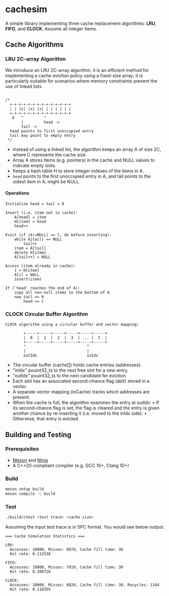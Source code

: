 # cachesim

A simple library implementing three cache replacement algorithms: **LRU**, **FIFO**, and **CLOCK**. Assume all integer items.

## Cache Algorithms

### LRU 2C-array Algorithm
We introduce an LRU 2C-array algorithm; it is an efficient method for implementing a cache eviction policy using a fixed-size array; it is particularly suitable for scenarios where memory constraints prevent the use of linked lists.
```

/*
  +-+-+-+-+-+-+-+-+-+-+-+-+-+
  | | |x| |x| |x| | | | | | |
  +-+-+-+-+-+-+-+-+-+-+-+-+-+
   0   ^         ^
	   |         head ->
	   tail ->
  head points to first unoccupied entry
  tail may point to empty entry
 */
 ```
 - Instead of using a linked list, the algorithm keeps an array A of size 2C, where C represents the cache size.
- Array A stores items (e.g. pointers) in the cache and NULL values to indicate empty slots.
- Keeps a hash table H to store integer indexes of the items in A.
- `head` points to the first unoccupied entry in A, and tail points to the oldest item in A, might be NULL.
#### Operations
```
Initialize head = tail = 0

Insert (i.e. item not in cache):
    A[head] = item
    H[item] = head
    head++

Evict (if |A!=NULL| == C, do before inserting):
    while A[tail] == NULL
        tail++
    item = A[tail]
    delete H[item]
    A[tail++] = NULL

Access (item already in cache):
    i = H[item]
    A[i] = NULL
    insert(item)

If (`head' reaches the end of A):
    copy all non-null items to the bottom of A
    now tail == 0
        head <= C
```
### CLOCK Circular Buffer Algorithm
```
CLOCK algorithm using a circular buffer and vector mapping:

        +-----+-----+-----+-----+-----+-----+
        |  0  |  1  |  2  |  3  | ... |  C  |
        +-----+-----+-----+-----+-----+-----+
        ^                           ^
        |                           |
        outIdx                      inIdx
```
- The circular buffer (cache[]) holds cache entries (addresses).
- "inIdx" pouint32_ts to the next free slot for a new entry.
- "outIdx" pouint32_ts to the next candidate for eviction.
- Each slot has an associated second-chance flag (abit) stored in a vector.
- A separate vector mapping (inCache) tracks which addresses are present.
- When the cache is full, the algorithm examines the entry at outIdx:
        • If its second-chance flag is set, the flag is cleared and the entry
        is given another chance by re-inserting it (i.e. moved to the inIdx side).
        • Otherwise, that entry is evicted.

## Building and Testing

### Prerequisites
- [Meson](https://mesonbuild.com/) and [Ninja](https://ninja-build.org/)
- A C++20-compliant compiler (e.g. GCC 10+, Clang 10+)

### Build
```bash
meson setup build
meson compile -C build
```

### Test
```bash
./build/ctest <test trace> <cache size>
```
Assuming the input test trace is in SPC format. You would see below output:
```
=== Cache Simulation Statistics ===

LRU:
  Accesses: 10000, Misses: 8878, Cache fill time: 30
  Hit rate: 0.112538

FIFO:
  Accesses: 10000, Misses: 7919, Cache fill time: 30
  Hit rate: 0.208726

CLOCK:
  Accesses: 10000, Misses: 8820, Cache fill time: 30, Recycles: 1164
  Hit rate: 0.118355
```